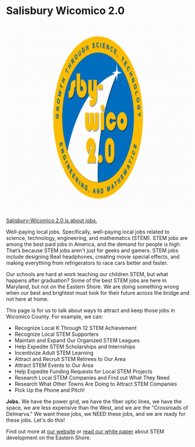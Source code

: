 # Salisbury Wicomico 2.0

<p align="center"><img src="images/sbywico2-lossy.gif" height="512" /></p>

[Salisbury-Wicomico 2.0 is about jobs.](http://www.sbywico2.org/ "Salisbury Wicomico 2.0")

Well-paying local jobs. Specifically, well-paying local jobs related to science, technology, engineering, and mathematics (STEM). STEM jobs are among the best paid jobs in America, and the demand for people is high.  That’s because STEM jobs aren't just for geeks and gamers. STEM jobs include designing Beat headphones, creating movie special effects, and making everything from refrigerators to race cars better and faster.

Our schools are hard at work teaching our children STEM, but what happens after graduation? Some of the best STEM jobs are here in Maryland, but not on the Eastern Shore. We are doing something wrong when our best and brightest must look for their future across the bridge and not here at home.

This page is for us to talk about ways to attract and keep those jobs in Wicomico County. For example, we can: 

- Recognize Local K Through 12 STEM Achievement
- Recognize Local STEM Supporters
- Maintain and Expand Our Organized STEM Leagues
- Help Expedite STEM Scholarships and Internships
- Incentivize Adult STEM Learning
- Attract and Recruit STEM Retirees to Our Area
- Attract STEM Events to Our Area
- Help Expedite Funding Requests for Local STEM Projects
- Research Local STEM Companies and Find out What They Need
- Research What Other Towns Are Doing to Attract STEM Companies
- Pick Up the Phone and Pitch!

**Jobs.**  We have the power grid, we have the fiber optic lines, we have the space, we are less expensive than the West, and we are the "Crossroads of Delmarva." We want these jobs, we NEED these jobs, and we are ready for these jobs. Let's do this!

Find out more at [our website](http://www.sbywico2.org/) or [read our white paper](http://www.sbywico2.org/paper/garcia-salisbury-wicomico-2-180730.pdf) about STEM development on the Eastern Shore. 